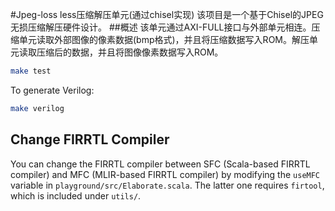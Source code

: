 #Jpeg-loss less压缩解压单元(通过chisel实现)
该项目是一个基于Chisel的JPEG无损压缩解压硬件设计。
##概述
该单元通过AXI-FULL接口与外部单元相连。压缩单元读取外部图像的像素数据(bmp格式)，并且将压缩数据写入ROM。解压单元读取压缩后的数据，并且将图像像素数据写入ROM。




```bash
make test
```

To generate Verilog:
```bash
make verilog
```

## Change FIRRTL Compiler

You can change the FIRRTL compiler between SFC (Scala-based FIRRTL compiler) and
MFC (MLIR-based FIRRTL compiler) by modifying the `useMFC` variable in `playground/src/Elaborate.scala`.
The latter one requires `firtool`, which is included under `utils/`.
